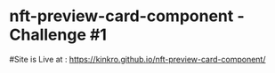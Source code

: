 # nft-preview-card-component - Challenge #1

#Site is Live at : https://kinkro.github.io/nft-preview-card-component/
